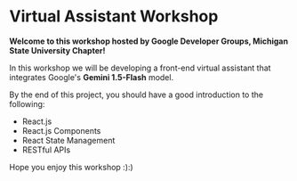 # Virtual Assistant Workshop

**Welcome to this workshop hosted by Google Developer Groups, Michigan State University Chapter!**

In this workshop we will be developing a front-end virtual assistant that integrates Google's **Gemini 1.5-Flash** model.

By the end of this project, you should have a good introduction to the following:
* React.js
* React.js Components
* React State Management
* RESTful APIs

Hope you enjoy this workshop :):)